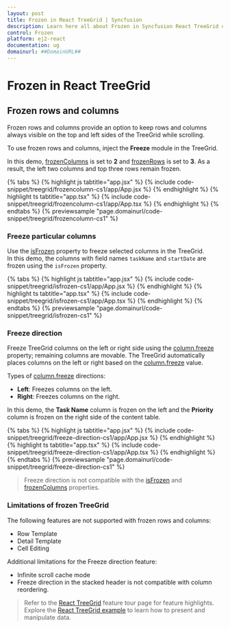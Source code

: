 ```yaml
---
layout: post
title: Frozen in React TreeGrid | Syncfusion
description: Learn here all about Frozen in Syncfusion React TreeGrid component of Syncfusion Essential JS 2 and more.
control: Frozen
platform: ej2-react
documentation: ug
domainurl: ##DomainURL##
---
```


# Frozen in React TreeGrid

## Frozen rows and columns

Frozen rows and columns provide an option to keep rows and columns always visible on the top and left sides of the TreeGrid while scrolling.  

To use frozen rows and columns, inject the **Freeze** module in the TreeGrid.

In this demo, [frozenColumns](https://ej2.syncfusion.com/react/documentation/api/treegrid/#frozencolumns) is set to **2** and [frozenRows](https://ej2.syncfusion.com/react/documentation/api/treegrid/#frozenrows) is set to **3**. As a result, the left two columns and top three rows remain frozen.

{% tabs %}
{% highlight js tabtitle="app.jsx" %}
{% include code-snippet/treegrid/frozencolumn-cs1/app/App.jsx %}
{% endhighlight %}
{% highlight ts tabtitle="app.tsx" %}
{% include code-snippet/treegrid/frozencolumn-cs1/app/App.tsx %}
{% endhighlight %}
{% endtabs %}
{% previewsample "page.domainurl/code-snippet/treegrid/frozencolumn-cs1" %}

### Freeze particular columns

Use the [isFrozen](https://ej2.syncfusion.com/react/documentation/api/treegrid/column/#isfrozen) property to freeze selected columns in the TreeGrid.  
In this demo, the columns with field names `taskName` and `startDate` are frozen using the `isFrozen` property.

{% tabs %}
{% highlight js tabtitle="app.jsx" %}
{% include code-snippet/treegrid/isfrozen-cs1/app/App.jsx %}
{% endhighlight %}
{% highlight ts tabtitle="app.tsx" %}
{% include code-snippet/treegrid/isfrozen-cs1/app/App.tsx %}
{% endhighlight %}
{% endtabs %}
{% previewsample "page.domainurl/code-snippet/treegrid/isfrozen-cs1" %}

### Freeze direction

Freeze TreeGrid columns on the left or right side using the [column.freeze](https://ej2.syncfusion.com/react/documentation/api/treegrid/column/#freeze) property; remaining columns are movable. The TreeGrid automatically places columns on the left or right based on the [column.freeze](https://ej2.syncfusion.[REDACTED]/#freeze) value.

Types of [column.freeze](https://ej2.syncfusion.com/react/documentation/api/treegrid/column/#freeze) directions:
* **Left**: Freezes columns on the left.
* **Right**: Freezes columns on the right.

In this demo, the **Task Name** column is frozen on the left and the **Priority** column is frozen on the right side of the content table.

{% tabs %}
{% highlight js tabtitle="app.jsx" %}
{% include code-snippet/treegrid/freeze-direction-cs1/app/App.jsx %}
{% endhighlight %}
{% highlight ts tabtitle="app.tsx" %}
{% include code-snippet/treegrid/freeze-direction-cs1/app/App.tsx %}
{% endhighlight %}
{% endtabs %}
{% previewsample "page.domainurl/code-snippet/treegrid/freeze-direction-cs1" %}

> Freeze direction is not compatible with the [isFrozen](https://ej2.syncfusion.com/react/documentation/api/treegrid/column/#isfrozen) and [frozenColumns](https://ej2.syncfusion.com/react/documentation/api/treegrid/#frozencolumns) properties.

### Limitations of frozen TreeGrid

The following features are not supported with frozen rows and columns:

* Row Template
* Detail Template
* Cell Editing

Additional limitations for the Freeze direction feature:

* Infinite scroll cache mode
* Freeze direction in the stacked header is not compatible with column reordering.

> Refer to the [React TreeGrid](https://www.syncfusion.com/react-ui-components/react-tree-grid) feature tour page for feature highlights. Explore the [React TreeGrid example](https://ej2.syncfusion.com/react/demos/#/material/treegrid/treegrid-overview) to learn how to present and manipulate data.